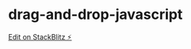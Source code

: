 # drag-and-drop-javascript

[Edit on StackBlitz ⚡️](https://stackblitz.com/edit/drag-and-drop-javascript)